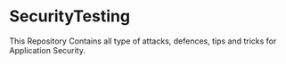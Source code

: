 # SecurityTesting
This Repository Contains all type of attacks, defences, tips and tricks for Application Security.
